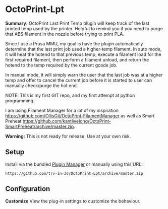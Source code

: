 # OctoPrint-Lpt

**Summary:** OctoPrint Last Print Temp plugin will keep track of the last printed temp used by the printer.  Helpful to remind you if you need to purge that ABS filament in the nozzle before trying to print PLA.

Since I use a Prusa MMU, my goal is have the plugin automatically determine that the last print job used a higher-temp filament.
In auto mode, it will heat the hotend to that previous temp, execute a filament load for the first required filament, then perform a filament unload, and return the hotend to the temp required by the current gcode job.

In manual mode, it will simply warn the user that the last job was at a higher temp and offer to cancel the current job before it is started to user can manually check/purge the hot end.


NOTE:  This is my first GIT repo, and my first attempt at python programming.

I am using Filament Manager for a lot of my inspiration https://github.com/OllisGit/OctoPrint-FilamentManager as well as Smart Preheat https://github.com/kantlivelong/OctoPrint-SmartPreheat/archive/master.zip.

**Warning:** This is not ready for release.  Use at your own risk.  

## Setup

Install via the bundled [Plugin Manager](https://docs.octoprint.org/en/master/bundledplugins/pluginmanager.html)
or manually using this URL:

    https://github.com/trv-in-3d/OctoPrint-Lpt/archive/master.zip



## Configuration

**Customize** View the plug-in settings to customize the behaviour.
